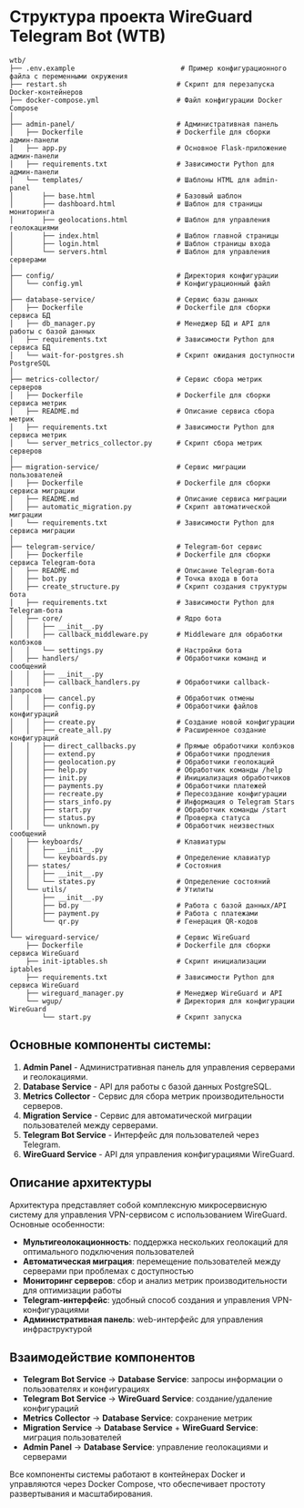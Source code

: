# Структура проекта WireGuard Telegram Bot (WTB)

```
wtb/
├── .env.example                          # Пример конфигурационного файла с переменными окружения
├── restart.sh                           # Скрипт для перезапуска Docker-контейнеров
├── docker-compose.yml                   # Файл конфигурации Docker Compose
│
├── admin-panel/                         # Административная панель
│   ├── Dockerfile                       # Dockerfile для сборки админ-панели
│   ├── app.py                           # Основное Flask-приложение админ-панели
│   ├── requirements.txt                 # Зависимости Python для админ-панели
│   └── templates/                       # Шаблоны HTML для admin-panel
│       ├── base.html                    # Базовый шаблон
│       ├── dashboard.html               # Шаблон для страницы мониторинга
│       ├── geolocations.html            # Шаблон для управления геолокациями
│       ├── index.html                   # Шаблон главной страницы
│       ├── login.html                   # Шаблон страницы входа
│       └── servers.html                 # Шаблон для управления серверами
│
├── config/                              # Директория конфигурации
│   └── config.yml                       # Конфигурационный файл
│
├── database-service/                    # Сервис базы данных
│   ├── Dockerfile                       # Dockerfile для сборки сервиса БД
│   ├── db_manager.py                    # Менеджер БД и API для работы с базой данных
│   ├── requirements.txt                 # Зависимости Python для сервиса БД
│   └── wait-for-postgres.sh             # Скрипт ожидания доступности PostgreSQL
│
├── metrics-collector/                   # Сервис сбора метрик серверов
│   ├── Dockerfile                       # Dockerfile для сборки сервиса метрик
│   ├── README.md                        # Описание сервиса сбора метрик
│   ├── requirements.txt                 # Зависимости Python для сервиса метрик
│   └── server_metrics_collector.py      # Скрипт сбора метрик серверов
│
├── migration-service/                   # Сервис миграции пользователей
│   ├── Dockerfile                       # Dockerfile для сборки сервиса миграции
│   ├── README.md                        # Описание сервиса миграции
│   ├── automatic_migration.py           # Скрипт автоматической миграции
│   └── requirements.txt                 # Зависимости Python для сервиса миграции
│
├── telegram-service/                    # Telegram-бот сервис
│   ├── Dockerfile                       # Dockerfile для сборки сервиса Telegram-бота
│   ├── README.md                        # Описание Telegram-бота
│   ├── bot.py                           # Точка входа в бота
│   ├── create_structure.py              # Скрипт создания структуры бота
│   ├── requirements.txt                 # Зависимости Python для Telegram-бота
│   ├── core/                            # Ядро бота
│   │   ├── __init__.py
│   │   ├── callback_middleware.py       # Middleware для обработки колбэков
│   │   └── settings.py                  # Настройки бота
│   ├── handlers/                        # Обработчики команд и сообщений
│   │   ├── __init__.py
│   │   ├── callback_handlers.py         # Обработчики callback-запросов
│   │   ├── cancel.py                    # Обработчик отмены
│   │   ├── config.py                    # Обработчики файлов конфигураций
│   │   ├── create.py                    # Создание новой конфигурации
│   │   ├── create_all.py                # Расширенное создание конфигураций
│   │   ├── direct_callbacks.py          # Прямые обработчики колбэков
│   │   ├── extend.py                    # Обработчики продления
│   │   ├── geolocation.py               # Обработчики геолокаций
│   │   ├── help.py                      # Обработчик команды /help
│   │   ├── init.py                      # Инициализация обработчиков
│   │   ├── payments.py                  # Обработчики платежей
│   │   ├── recreate.py                  # Пересоздание конфигурации
│   │   ├── stars_info.py                # Информация о Telegram Stars
│   │   ├── start.py                     # Обработчик команды /start
│   │   ├── status.py                    # Проверка статуса
│   │   └── unknown.py                   # Обработчик неизвестных сообщений
│   ├── keyboards/                       # Клавиатуры
│   │   ├── __init__.py
│   │   └── keyboards.py                 # Определение клавиатур
│   ├── states/                          # Состояния
│   │   ├── __init__.py
│   │   └── states.py                    # Определение состояний
│   └── utils/                           # Утилиты
│       ├── __init__.py
│       ├── bd.py                        # Работа с базой данных/API
│       ├── payment.py                   # Работа с платежами
│       └── qr.py                        # Генерация QR-кодов
│
└── wireguard-service/                   # Сервис WireGuard
    ├── Dockerfile                       # Dockerfile для сборки сервиса WireGuard
    ├── init-iptables.sh                 # Скрипт инициализации iptables
    ├── requirements.txt                 # Зависимости Python для сервиса WireGuard
    ├── wireguard_manager.py             # Менеджер WireGuard и API
    └── wgup/                            # Директория для конфигурации WireGuard
        └── start.py                     # Скрипт запуска
```

## Основные компоненты системы:

1. **Admin Panel** - Административная панель для управления серверами и геолокациями.
2. **Database Service** - API для работы с базой данных PostgreSQL.
3. **Metrics Collector** - Сервис для сбора метрик производительности серверов.
4. **Migration Service** - Сервис для автоматической миграции пользователей между серверами.
5. **Telegram Bot Service** - Интерфейс для пользователей через Telegram.
6. **WireGuard Service** - API для управления конфигурациями WireGuard.

## Описание архитектуры

Архитектура представляет собой комплексную микросервисную систему для управления VPN-сервисом с использованием WireGuard. Основные особенности:

- **Мультигеолокационность**: поддержка нескольких геолокаций для оптимального подключения пользователей
- **Автоматическая миграция**: перемещение пользователей между серверами при проблемах с доступностью
- **Мониторинг серверов**: сбор и анализ метрик производительности для оптимизации работы
- **Telegram-интерфейс**: удобный способ создания и управления VPN-конфигурациями
- **Административная панель**: web-интерфейс для управления инфраструктурой

## Взаимодействие компонентов

- **Telegram Bot Service** → **Database Service**: запросы информации о пользователях и конфигурациях
- **Telegram Bot Service** → **WireGuard Service**: создание/удаление конфигураций
- **Metrics Collector** → **Database Service**: сохранение метрик
- **Migration Service** → **Database Service** + **WireGuard Service**: миграция пользователей
- **Admin Panel** → **Database Service**: управление геолокациями и серверами

Все компоненты системы работают в контейнерах Docker и управляются через Docker Compose, что обеспечивает простоту развертывания и масштабирования.
